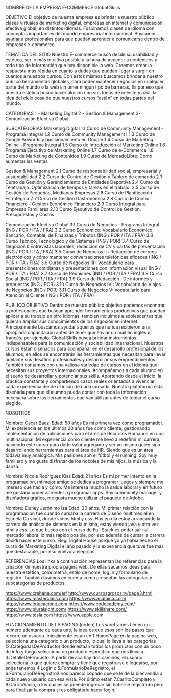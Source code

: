 NOMBRE DE LA EMPRESA E-COMMERCE
Global Skills

OBJETIVO
El objetivo de nuestra empresa es brindar a nuestro público clases virtuales de marketing digital, empresas en internet y comunicación efectiva global, en distintos idiomas. Fusionamos clases de idioma con conceptos importantes del mundo empresarial internacional.  Buscamos ayudar a profesionales para que puedan aprender a comunicarse dentro de empresas e-commerce.

TEMATICA DEL SITIO
Nuestro E-commerce busca desde su usabilidad y estética, ser lo más intuitivo posible a la hora de acceder a contenidos y todo tipo de información que hay disponible la web. Creemos crear la respuesta más rápida en cuanto a dudas que puedan llegar a surgir en cuantos a nuestros cursos. Con estos mismos buscamos brindar a nuestro público herramientas globales, para poder mantener negocios en cualquier parte del mundo o la web sin tener ningún tipo de barreras. Es por eso que nuestra estética busca hacer alusión con sus tonos de celeste y azul, la idea del cielo cosa de que nuestros cursos “están” en todas partes del mundo.

CATEGORIAS
1 - Marketing Digital
2 - Gestion & Management
3- Comunicación Efectiva Global

SUBCATEGORIAS
Marketing Digital
    1.1 Curso de Community Management - Programa Integral
    1.2 Curso de Community Management I
    1.3 Curso de Google Adwords y posicionamiento en Google
    1.4 Curso de Marketing Online - Programa Integral
    1.5 Curso de Introducción al Marketing Online
    1.6 Programa Ejecutivo de Marketing Online
    1.7 Curso de e-Commerce
    1.8 Curso de Marketing de Contenidos
    1.9 Curso de MercadoLibre: Como aumentar las ventas

Gestion & Management
	2.1 Curso de responsabilidad social, empresarial y sustentabilidad
	2.2 Curso de Control de Gestión y Tablero de comando
	2.3 Curso de Gestión y Gerenciamiento de Entidades Deportiva
	2.4 Curso de Teletrabajo. Optimización de tiempos y tareas en el trabajo.
	2.5 Curso de Gestión de Pequeñas, Medianas Empresas
	2.6 Curso de Planificación Estratégica
	2.7 Curso de Gestión Gastronómica
    2.8 Curso de Control Financiero - Gestión Económico Financiero
    2.9 Curso Integral para Empresas Familiares
    2.10 Curso Ejecutivo de Control de Gestión, Presupuestos y Costos

Comunicación Efectiva Global
	3.1 Curso de Negocios - Programa Integral (ING / POR / ITA / FRA)
    3.2 Curso Economico: Vocabulario Economico, Bancario, Contable, de Finanzas y Tributos (ING / POR / ITA / FRA)
    3.3 Curso Técnico, Tecnológico y de Sistemas (ING / POR)
    3.4 Curso de Negocios I: Entrevistas laborales, redacción de CV y cartas de presentación  (ING / POR / ITA / FRA)
    3.5 Curso de Negocios II : Redacción de correos electrónicos y cómo mantener conversaciones telefónicas eficaces (ING / POR / ITA / FRA)
    3.6 Curso de Negocios III : Vocabulario para presentaciones cotidianas y presentaciones con información visual  (ING / POR / ITA / FRA)
    3.7 Curso de Reuniones (ING / POR / ITA / FRA)
    3.8 Curso Social (ING / POR / ITA / FRA)
    3.9 Curso de Redacción : De informes y propuestas (ING / POR)
    3.10 Curso de Negocios IV : Vocabulario de Viajes de Negocios (ING / POR)
    3.11 Curso de Negocios V: Vocabulario para Atención al Cliente (ING / POR / ITA / FRA)


PUBLICO OBJETIVO
Dentro de nuestro público objetivo podemos encontrar a profesionales que buscan aprender herramientas productivas que puedan aplicar a su trabajo en otro idiomas, también incluimos a adolescentes que quieran ampliar sus conocimientos de los negocios en internet. Principalmente buscamos ayudar aquellos que nunca recibieron una apropiada capacitación antes de tener que enviar un mail en inglés o francés, por ejemplo. Global Skills busca brindar instrumentos indispensables para la comunicación y sociabilidad internacional.
Nuestros cursos están diseñados para acompañar en el  desarrollo profesional de los alumnos; en ellos se encontrarán las herramientas que necesitan para llevar adelante sus desafíos profesionales y desarrollar sus emprendimientos. También contamos con una valiosa variedad de cursos en el idioma que necesitan sus proyectos internacionales.
Acompañamos a cada alumno en el sueño de desarrollar y potenciar sus skills. Aportando desde el inicio, la práctica constante y compartiendo casos reales orientados a vivenciar cada experiencia desde el inicio de cada cursada.
Nuestra plataforma está diseñada para que el alumno pueda contar con toda la información necesaria sobre las herramientas que van utilizar antes de tomar el curso elegido.

NOSOTROS

Nombre: Oscar Baez.
Edad: 50 años
Es mi primera vez como programador. Mi experiencia en los últimos 20 años fue como cliente, gestionando implementación de aplicaciones para el área de Recursos Humanos en una multinacional.
Mi experiencia como cliente me llevó a redefinir mi carrera, haciendo este curso para darle valor agregado y ser yo mismo quien siga desarrollando herramientas para el área de HR. Siendo que es un área todavía muy analógica.
Mis pasiones son el fútbol y el running. Soy muy familiero y me gusta disfrutar de los hobbies de mis hijos, la música y la danza.

Nombre: Nicole Rodriguez Kiss
Edad: 21 años
Es mi primer intento en la programación, mi mejor amigo se dedica a programar juegos y siempre me interesó qué hacia y cómo. Me interesa mucho la salida laboral y en futuro me gustaría poder aprender a programar apps.
Soy community manager y diseñadora gráfica, me gusta mucho utilizar el paquete de Adobe.

Nombre: Eluney Jerónimo Iza
Edad: 20 años.
Mi primer relación con la programación fue cuando cursaba la carrera de Diseño multimedial en Escuela Da vinci, donde vimos html y css. Hoy en día estoy arrancando la carrera de analista de sistemas en la misma, estoy viendo java y otra vez html y css. Lo que busco con el curso de Full Stack es poder salir al mercado laboral lo más rapido posible, por eso además de cursar la carrera decidí hacer este curso.
Elegí Digital House porqué yo ya había hecho el curso de Marketing Digital el año pasado y la experiencia que tuve fue más que destacable, por eso vuelvo a elegirlos.

REFERENCIAS
Los links a continuación representan las referencias para la creación de nuestra propia página web. De ellas sacamos ideas para nuestra estética, colorimetría, estilo de home, log in y formulario de registro. También tuvimos en cuenta como presentan las categorias y subcategorias de productos.

https://www.crehana.com/ar/ 
http://www.cursosgrosos.tv/page3.html 
https://www.masterclass.com 
https://www.acamica.com/ 
https://www.educacionit.com 
https://www.codecademy.com/ 
https://www.pluralsight.com/ 
https://www.skillshare.com/ 
https://www.tesla.com 
https://www.apple.com 


FUNCIONAMIENTO DE LA PAGINA (orden)
Los wireframes tienen un numero adentante de cada uno, la idea es que esos son los pasos que recorre un usuario. Inicialmente estan en 1.HomePage en la pagina web, selecciona una categorio o un producto, lo cual lo lleva a las categorias (2.CategoriasDeProducto) donde estaán todos los productos con un poco de info y luego selecciona un producto especifico que nos lleva a 3.DetalleDeProducto.
A partir de aca hay dos caminos, el usuario selecciona lo que quiere comprar y tiene que registrarse o logearse, por ende tenemos 4.Login o 5.FormularioDeRegristro, el 6.FormularioDeRegristro2 nos parecio copado que se le dé la bienvendia a cada nuevo usuario con esa vista. Por último estan 7.CarritoCompleto y 8.CarritoVacio, a los cuales se pueede ingresar sin haberse registrado pero para finalizar la compra si es obligatorio hacer login.

